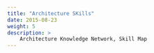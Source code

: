```yaml
---
title: "Architecture SKills"
date: 2015-08-23
weight: 5
description: >
    Architecture Knowledge Network, Skill Map
---
```

